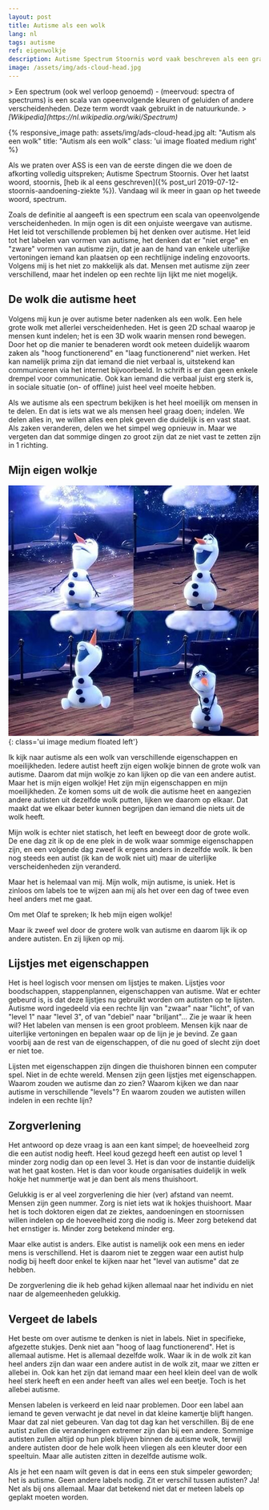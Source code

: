 ```yaml
---
layout: post
title: Autisme als een wolk
lang: nl
tags: autisme
ref: eigenwolkje
description: Autisme Spectrum Stoornis word vaak beschreven als een grafiek of als verschillende "levels". Eigenlijk is het meer een wolk waar mensen in bewegen dan een verzameling niveaus.
image: /assets/img/ads-cloud-head.jpg
---
```

<div class="quote" markdown="1">
> Een spectrum (ook wel verloop genoemd) - (meervoud: spectra of spectrums) is een scala van opeenvolgende kleuren of geluiden of andere verscheidenheden. Deze term wordt vaak gebruikt in de natuurkunde.
> <cite>[Wikipedia](https://nl.wikipedia.org/wiki/Spectrum)</cite>
</div>

{% responsive_image path: assets/img/ads-cloud-head.jpg alt: "Autism als een wolk" title: "Autism als een wolk" class: 'ui image floated medium right' %}

Als we praten over ASS is een van de eerste dingen die we doen de afkorting volledig uitspreken; Autisme Spectrum Stoornis. Over het laatst woord, stoornis, [heb ik al eens geschreven]({% post_url 2019-07-12-stoornis-aandoening-ziekte %}). Vandaag wil ik meer in gaan op het tweede woord, spectrum.

Zoals de definitie al aangeeft is een spectrum een scala van opeenvolgende verscheidenheden. In mijn ogen is dit een onjuiste weergave van autisme. Het leid tot verschillende problemen bij het denken over autisme. Het leid tot het labelen van vormen van autisme, het denken dat er "niet erge" en "zware" vormen van autisme zijn, dat je aan de hand van enkele uiterlijke vertoningen iemand kan plaatsen op een rechtlijnige indeling enzovoorts. Volgens mij is het niet zo makkelijk als dat. Mensen met autisme zijn zeer verschillend, maar het indelen op een rechte lijn lijkt me niet mogelijk.

## De wolk die autisme heet

Volgens mij kun je over autisme beter nadenken als een wolk. Een hele grote wolk met allerlei verscheidenheden. Het is geen 2D schaal waarop je mensen kunt indelen; het is een 3D wolk waarin mensen rond bewegen. Door het op die manier te benaderen wordt ook meteen duidelijk waarom zaken als "hoog functionerend" en "laag functionerend" niet werken. Het kan namelijk prima zijn dat iemand die niet verbaal is, uitstekend kan communiceren via het internet bijvoorbeeld. In schrift is er dan geen enkele drempel voor communicatie. Ook kan iemand die verbaal juist erg sterk is, in sociale situatie (on- of offline) juist heel veel moeite hebben.

Als we autisme als een spectrum bekijken is het heel moeilijk om mensen in te delen. En dat is iets wat we als mensen heel graag doen; indelen. We delen alles in, we willen alles een plek geven die duidelijk is en vast staat. Als zaken veranderen, delen we het simpel weg opnieuw in. Maar we vergeten dan dat sommige dingen zo groot zijn dat ze niet vast te zetten zijn in 1 richting.

## Mijn eigen wolkje
![Ik heb mijn eigen wolkje!](/assets/img/olafwolkje.jpg){: class='ui image medium floated left'}

Ik kijk naar autisme als een wolk van verschillende eigenschappen en moeilijkheden. Iedere autist heeft zijn eigen wolkje binnen de grote wolk van autisme. Daarom dat mijn wolkje zo kan lijken op die van een andere autist. Maar het is mijn eigen wolkje! Het zijn mijn eigenschappen en mijn moeilijkheden. Ze komen soms uit de wolk die autisme heet en aangezien andere autisten uit dezelfde wolk putten, lijken we daarom op elkaar. Dat maakt dat we elkaar beter kunnen begrijpen dan iemand die niets uit de wolk heeft.

Mijn wolk is echter niet statisch, het leeft en beweegt door de grote wolk. De ene dag zit ik op de ene plek in de wolk waar sommige eigenschappen zijn, en een volgende dag zweef ik ergens anders in dezelfde wolk. Ik ben nog steeds een autist (ik kan de wolk niet uit) maar de uiterlijke verscheidenheden zijn veranderd.

Maar het is helemaal van mij. Mijn wolk, mijn autisme, is uniek. Het is zinloos om labels toe te wijzen aan mij als het over een dag of twee even heel anders met me gaat.

Om met Olaf te spreken; Ik heb mijn eigen wolkje!

Maar ik zweef wel door de grotere wolk van autisme en daarom lijk ik op andere autisten. En zij lijken op mij.

## Lijstjes met eigenschappen

Het is heel logisch voor mensen om lijstjes te maken. Lijstjes voor boodschappen, stappenplannen, eigenschappen van autisme. Wat er echter gebeurd is, is dat deze lijstjes nu gebruikt worden om autisten op te lijsten. Autisme word ingedeeld via een rechte lijn van "zwaar" naar "licht", of van "level 1" naar "level 3", of van "debiel" naar "briljant"... Zie je waar ik heen wil? Het labelen van mensen is een groot probleem. Mensen kijk naar de uiterlijke vertoningen en bepalen waar op de lijn je je bevind. Ze gaan voorbij aan de rest van de eigenschappen, of die nu goed of slecht zijn doet er niet toe.

Lijsten met eigenschappen zijn dingen die thuishoren binnen een computer spel. Niet in de echte wereld. Mensen zijn geen lijstjes met eigenschappen. Waarom zouden we autisme dan zo zien? Waarom kijken we dan naar autisme in verschillende "levels"? En waarom zouden we autisten willen indelen in een rechte lijn?

## Zorgverlening

Het antwoord op deze vraag is aan een kant simpel; de hoeveelheid zorg die een autist nodig heeft. Heel koud gezegd heeft een autist op level 1 minder zorg nodig dan op een level 3. Het is dan voor de instantie duidelijk wat het gaat kosten. Het is dan voor koude organisaties duidelijk in welk hokje het nummertje wat je dan bent als mens thuishoort.

Gelukkig is er al veel zorgverlening die hier (ver) afstand van neemt. Mensen zijn geen nummer. Zorg is niet iets wat ik hokjes thuishoort. Maar het is toch doktoren eigen dat ze ziektes, aandoeningen en stoornissen willen indelen op de hoeveelheid zorg die nodig is. Meer zorg betekend dat het ernstiger is. Minder zorg betekend minder erg.

Maar elke autist is anders. Elke autist is namelijk ook een mens en ieder mens is verschillend. Het is daarom niet te zeggen waar een autist hulp nodig bij heeft door enkel te kijken naar het "level van autisme" dat ze hebben.

De zorgverlening die ik heb gehad kijken allemaal naar het individu en niet naar de algemeenheden gelukkig.

## Vergeet de labels

Het beste om over autisme te denken is niet in labels. Niet in specifieke, afgezette stukjes. Denk niet aan "hoog of laag functionerend". Het is allemaal autisme. Het is allemaal dezelfde wolk. Waar ik in de wolk zit kan heel anders zijn dan waar een andere autist in de wolk zit, maar we zitten er allebei in. Ook kan het zijn dat iemand maar een heel klein deel van de wolk heel sterk heeft en een ander heeft van alles wel een beetje. Toch is het allebei autisme.

Mensen labelen is verkeerd en leid naar problemen. Door een label aan iemand te geven verwacht je dat nevel in dat kleine kamertje blijft hangen. Maar dat zal niet gebeuren. Van dag tot dag kan het verschillen. Bij de ene autist zullen die veranderingen extremer zijn dan bij een andere. Sommige autisten zullen altijd op hun plek blijven binnen de autisme wolk, terwijl andere autisten door de hele wolk heen vliegen als een kleuter door een speeltuin. Maar alle autisten zitten in dezelfde autisme wolk.

Als je het een naam wilt geven is dat in eens een stuk simpeler geworden; het is autisme. Geen andere labels nodig. Zit er verschil tussen autisten? Ja! Net als bij ons allemaal. Maar dat betekend niet dat er meteen labels op geplakt moeten worden.

